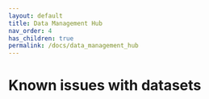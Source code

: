 ```yaml
---
layout: default
title: Data Management Hub
nav_order: 4
has_children: true
permalink: /docs/data_management_hub
---
```


# Known issues with datasets


